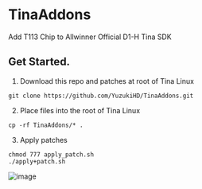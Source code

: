 # TinaAddons
Add T113 Chip to Allwinner Official D1-H Tina SDK

## Get Started.

1. Download this repo and patches at root of Tina Linux
```shell
git clone https://github.com/YuzukiHD/TinaAddons.git
```

2. Place files into the root of Tina Linux
```shell
cp -rf TinaAddons/* .
```

3. Apply patches
```shell
chmod 777 apply_patch.sh
./apply+patch.sh
```

![image](https://user-images.githubusercontent.com/12003087/187932375-d23fed44-f571-4288-8e3b-f8ece9ab4951.png)
